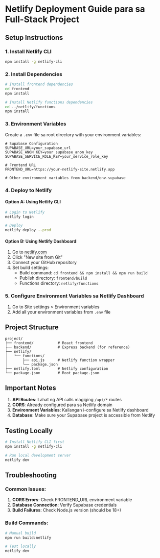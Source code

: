 # Netlify Deployment Guide para sa Full-Stack Project

## Setup Instructions

### 1. Install Netlify CLI
```bash
npm install -g netlify-cli
```

### 2. Install Dependencies
```bash
# Install frontend dependencies
cd frontend
npm install

# Install Netlify functions dependencies
cd ../netlify/functions
npm install
```

### 3. Environment Variables
Create a `.env` file sa root directory with your environment variables:
```env
# Supabase Configuration
SUPABASE_URL=your_supabase_url
SUPABASE_ANON_KEY=your_supabase_anon_key
SUPABASE_SERVICE_ROLE_KEY=your_service_role_key

# Frontend URL
FRONTEND_URL=https://your-netlify-site.netlify.app

# Other environment variables from backend/env.supabase
```

### 4. Deploy to Netlify

#### Option A: Using Netlify CLI
```bash
# Login to Netlify
netlify login

# Deploy
netlify deploy --prod
```

#### Option B: Using Netlify Dashboard
1. Go to [netlify.com](https://netlify.com)
2. Click "New site from Git"
3. Connect your GitHub repository
4. Set build settings:
   - Build command: `cd frontend && npm install && npm run build`
   - Publish directory: `frontend/build`
   - Functions directory: `netlify/functions`

### 5. Configure Environment Variables sa Netlify Dashboard
1. Go to Site settings > Environment variables
2. Add all your environment variables from `.env` file

## Project Structure
```
project/
├── frontend/           # React frontend
├── backend/            # Express backend (for reference)
├── netlify/
│   └── functions/
│       ├── api.js      # Netlify function wrapper
│       └── package.json
├── netlify.toml        # Netlify configuration
└── package.json        # Root package.json
```

## Important Notes

1. **API Routes**: Lahat ng API calls magiging `/api/*` routes
2. **CORS**: Already configured para sa Netlify domain
3. **Environment Variables**: Kailangan i-configure sa Netlify dashboard
4. **Database**: Make sure your Supabase project is accessible from Netlify

## Testing Locally
```bash
# Install Netlify CLI first
npm install -g netlify-cli

# Run local development server
netlify dev
```

## Troubleshooting

### Common Issues:
1. **CORS Errors**: Check FRONTEND_URL environment variable
2. **Database Connection**: Verify Supabase credentials
3. **Build Failures**: Check Node.js version (should be 18+)

### Build Commands:
```bash
# Manual build
npm run build:netlify

# Test locally
netlify dev
```
